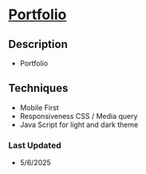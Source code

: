 # [Portfolio]()

## Description 
- Portfolio

## Techniques
- Mobile First
- Responsiveness CSS / Media query
- Java Script for light and dark theme

### Last Updated
- 5/6/2025
